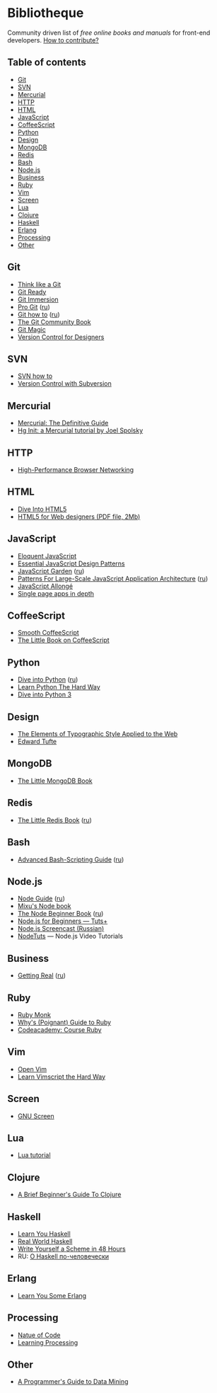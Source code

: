Bibliotheque
============

Community driven list of *free online books and manuals* for front-end developers. [How to contribute?](https://github.com/miripiruni/frontdesk/wiki/How-to-contribute)

## Table of contents

* [Git](#git)
* [SVN](#svn)
* [Mercurial](#mercurial)
* [HTTP](#http)
* [HTML](#html)
* [JavaScript](#javascript)
* [CoffeeScript](#coffeescript)
* [Python](#python)
* [Design](#design)
* [MongoDB](#mongodb)
* [Redis](#redis)
* [Bash](#bash)
* [Node.js](#nodejs)
* [Business](#business)
* [Ruby](#ruby)
* [Vim](#vim)
* [Screen](#screen)
* [Lua](#lua)
* [Clojure](#clojure)
* [Haskell](#haskell)
* [Erlang](#erlang)
* [Processing](#processing)
* [Other](#other)

## Git
*   [Think like a Git](http://think-like-a-git.net/)
*   [Git Ready](http://gitready.com/)
*   [Git Immersion](http://gitimmersion.com/)
*   [Pro Git](http://progit.org/book/) ([ru](http://git-scm.com/book/ru/))
*   [Git how to](http://githowto.com/) ([ru](http://githowto.com/ru))
*   [The Git Community Book](http://book.git-scm.com/)
*   [Git Magic](http://www-cs-students.stanford.edu/~blynn/gitmagic/)
*   [Version Control for Designers](http://hoth.entp.com/output/git_for_designers.html)

## SVN
*   [SVN how to](http://svnhowto.com/)
*   [ Version Control with Subversion](http://svnbook.red-bean.com/index.en.html)

## Mercurial
*   [Mercurial: The Definitive Guide](http://hgbook.red-bean.com/read/)
*   [Hg Init: a Mercurial tutorial by Joel Spolsky](http://hginit.com/)

## HTTP
*   [High-Performance Browser Networking](https://hpbn.co/)

## HTML
*   [Dive Into HTML5](http://diveinto.html5doctor.com/)
*   [HTML5 for Web designers (PDF file, 2Mb)](http://myuuu.fr/livre/HTML5forWebDesigners.pdf)

## JavaScript
*   [Eloquent JavaScript](http://eloquentjavascript.net/contents.html)
*   [Essential JavaScript Design Patterns](http://addyosmani.com/resources/essentialjsdesignpatterns/book/)
*   [JavaScript Garden](http://bonsaiden.github.io/JavaScript-Garden/) ([ru](http://bonsaiden.github.io/JavaScript-Garden/ru/))
*   [Patterns For Large-Scale JavaScript Application Architecture](http://addyosmani.com/largescalejavascript/) ([ru](http://largescalejs.ru/))
*   [JavaScript Allongé](https://leanpub.com/javascript-allonge/read)
*   [Single page apps in depth](http://singlepageappbook.com/)

## CoffeeScript
*   [Smooth CoffeeScript](http://autotelicum.github.io/Smooth-CoffeeScript/interactive/interactive-coffeescript.html)
*   [The Little Book on CoffeeScript](http://arcturo.github.io/library/coffeescript/index.html)

## Python
*   [Dive into Python](http://www.diveintopython.net/toc/index.html) ([ru](http://diveinto.python.ru/toc.html))
*   [Learn Python The Hard Way](http://learnpythonthehardway.org/)
*   [Dive into Python 3](http://www.diveinto.org/python3/)

## Design
*   [The Elements of Typographic Style Applied to the Web](http://webtypography.net/toc/)
*   [Edward Tufte](http://edwardtufte.ru/)

## MongoDB
*   [The Little MongoDB Book](http://jsman.ru/mongo-book/)

## Redis
*   [The Little Redis Book](https://github.com/karlseguin/the-little-redis-book) ([ru](https://github.com/kondratovich/the-little-redis-book))

## Bash
*   [Advanced Bash-Scripting Guide](http://tldp.org/LDP/abs/html/) ([ru](http://www.opennet.ru/docs/RUS/bash_scripting_guide/))

## Node.js
*   [Node Guide](http://nodeguide.com/) ([ru](http://nodeguide.ru/doc/dailyjs-nodepad/#))
*   [Mixu's Node book](http://book.mixu.net/node/)
*   [The Node Beginner Book](http://www.nodebeginner.org) ([ru](http://www.nodebeginner.ru))
*   [Node.js for Beginners — Tuts+](http://net.tutsplus.com/tutorials/javascript-ajax/node-js-for-beginners/)
*   [Node.js Screencast (Russian)](http://learn.javascript.ru/nodejs-screencast)
*   [NodeTuts](http://nodetuts.com) — Node.js Video Tutorials

## Business
*   [Getting Real](http://gettingreal.37signals.com/) ([ru](http://gettingreal.37signals.com/GR_rus.php#ch01))

## Ruby
*   [Ruby Monk](http://rubymonk.com/)
*   [Why's (Poignant) Guide to Ruby](http://mislav.uniqpath.com/poignant-guide/)
*   [Codeacademy: Course Ruby](http://www.codecademy.com/ru/tracks/ruby)

## Vim
*   [Open Vim](http://www.openvim.com/)
*   [Learn Vimscript the Hard Way](http://learnvimscriptthehardway.stevelosh.com/)

## Screen
*   [GNU Screen](http://xgu.ru/wiki/Man:screen)

## Lua
*   [Lua tutorial](http://luatut.com/)

## Clojure
*   [A Brief Beginner's Guide To Clojure](http://www.unexpected-vortices.com/clojure/brief-beginners-guide/index.html)

## Haskell
*   [Learn You Haskell](http://learnyouahaskell.com/chapters)
*   [Real World Haskell](http://book.realworldhaskell.org/read/)
*   [Write Yourself a Scheme in 48 Hours](http://en.wikibooks.org/wiki/Write_Yourself_a_Scheme_in_48_Hours)
*   RU: [О Haskell по-человечески](http://ohaskell.ru) 

## Erlang
*   [Learn You Some Erlang](http://learnyousomeerlang.com/)

## Processing
*   [Natue of Code](https://natureofcode.com/book/)
*   [Learning Processing](http://learningprocessing.com/)

## Other
*   [A Programmer's Guide to Data Mining](http://guidetodatamining.com)
